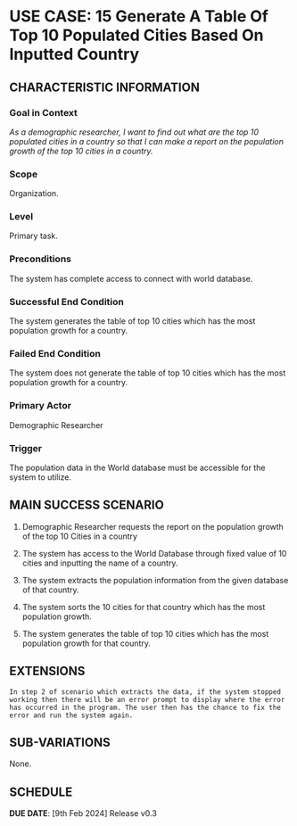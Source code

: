 # USE CASE: 15 Generate A Table Of Top 10 Populated Cities Based On Inputted Country

## CHARACTERISTIC INFORMATION

### Goal in Context

*As a demographic researcher, I want to find out what are the top 10 populated cities in a country so that I can make a report on the population growth of the top 10 cities in a country.*

### Scope

Organization.

### Level

Primary task.

### Preconditions

The system has complete access to connect with world database.

### Successful End Condition

The system generates the table of top 10 cities which has the most population growth for a country.

### Failed End Condition

The system does not generate the table of top 10 cities which has the most population growth for a country.

### Primary Actor

Demographic Researcher

### Trigger

The population data in the World database must be accessible for the system to utilize.

## MAIN SUCCESS SCENARIO

1. Demographic Researcher requests the report on the population growth of the top 10 Cities in a country

2. The system has access to the World Database through fixed value of 10 cities and inputting the name of a country.

3. The system extracts the population information from the given database of that country.

4. The system sorts the 10 cities for that country which has the most population growth.

5. The system generates the table of top 10 cities which has the most population growth  for that country.

## EXTENSIONS
	In step 2 of scenario which extracts the data, if the system stopped working then there will be an error prompt to display where the error has occurred in the program. The user then has the chance to fix the error and run the system again.  

## SUB-VARIATIONS

None.

## SCHEDULE

**DUE DATE**: [9th Feb 2024] Release v0.3 